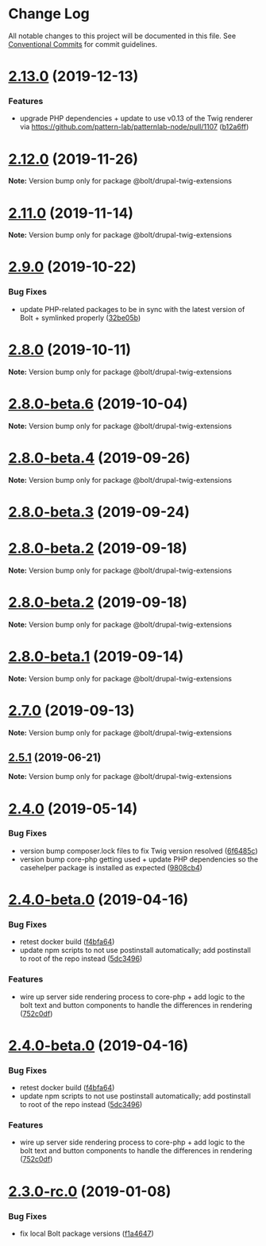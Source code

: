 # Change Log

All notable changes to this project will be documented in this file.
See [Conventional Commits](https://conventionalcommits.org) for commit guidelines.

# [2.13.0](https://github.com/bolt-design-system/bolt/tree/master/packages/drupal-stubs/compare/v2.12.1...v2.13.0) (2019-12-13)


### Features

* upgrade PHP dependencies + update to use v0.13 of the Twig renderer via https://github.com/pattern-lab/patternlab-node/pull/1107 ([b12a6ff](https://github.com/bolt-design-system/bolt/tree/master/packages/drupal-stubs/commit/b12a6ff))





# [2.12.0](https://github.com/bolt-design-system/bolt/tree/master/packages/drupal-stubs/compare/v2.11.4...v2.12.0) (2019-11-26)

**Note:** Version bump only for package @bolt/drupal-twig-extensions





# [2.11.0](https://github.com/bolt-design-system/bolt/tree/master/packages/drupal-stubs/compare/v2.10.0...v2.11.0) (2019-11-14)

**Note:** Version bump only for package @bolt/drupal-twig-extensions





# [2.9.0](https://github.com/bolt-design-system/bolt/tree/master/packages/drupal-stubs/compare/v2.8.3...v2.9.0) (2019-10-22)


### Bug Fixes

* update PHP-related packages to be in sync with the latest version of Bolt + symlinked properly ([32be05b](https://github.com/bolt-design-system/bolt/tree/master/packages/drupal-stubs/commit/32be05b))





# [2.8.0](https://github.com/bolt-design-system/bolt/tree/master/packages/drupal-stubs/compare/v2.8.0-beta.6...v2.8.0) (2019-10-11)

**Note:** Version bump only for package @bolt/drupal-twig-extensions





# [2.8.0-beta.6](https://github.com/bolt-design-system/bolt/tree/master/packages/drupal-stubs/compare/v2.8.0-beta.5...v2.8.0-beta.6) (2019-10-04)

**Note:** Version bump only for package @bolt/drupal-twig-extensions





# [2.8.0-beta.4](https://github.com/bolt-design-system/bolt/tree/master/packages/drupal-stubs/compare/v2.8.0-beta.3...v2.8.0-beta.4) (2019-09-26)

**Note:** Version bump only for package @bolt/drupal-twig-extensions





# [2.8.0-beta.3](https://github.com/bolt-design-system/bolt/tree/master/packages/drupal-stubs/compare/v2.7.1...v2.8.0-beta.3) (2019-09-24)



# [2.8.0-beta.2](https://github.com/bolt-design-system/bolt/tree/master/packages/drupal-stubs/compare/v2.7.0...v2.8.0-beta.2) (2019-09-18)

**Note:** Version bump only for package @bolt/drupal-twig-extensions





# [2.8.0-beta.2](https://github.com/bolt-design-system/bolt/tree/master/packages/drupal-stubs/compare/v2.7.0...v2.8.0-beta.2) (2019-09-18)

**Note:** Version bump only for package @bolt/drupal-twig-extensions





# [2.8.0-beta.1](https://github.com/bolt-design-system/bolt/tree/master/packages/drupal-stubs/compare/v2.7.0...v2.8.0-beta.1) (2019-09-14)

**Note:** Version bump only for package @bolt/drupal-twig-extensions





# [2.7.0](https://github.com/bolt-design-system/bolt/tree/master/packages/drupal-stubs/compare/v2.6.0...v2.7.0) (2019-09-13)

**Note:** Version bump only for package @bolt/drupal-twig-extensions





## [2.5.1](https://github.com/bolt-design-system/bolt/tree/master/packages/drupal-stubs/compare/v2.5.0...v2.5.1) (2019-06-21)

**Note:** Version bump only for package @bolt/drupal-twig-extensions





# [2.4.0](https://github.com/bolt-design-system/bolt/tree/master/packages/drupal-stubs/compare/v2.3.2...v2.4.0) (2019-05-14)


### Bug Fixes

* version bump composer.lock files to fix Twig version resolved ([6f6485c](https://github.com/bolt-design-system/bolt/tree/master/packages/drupal-stubs/commit/6f6485c))
* version bump core-php getting used + update PHP dependencies so the casehelper package is installed as expected ([9808cb4](https://github.com/bolt-design-system/bolt/tree/master/packages/drupal-stubs/commit/9808cb4))



# [2.4.0-beta.0](https://github.com/bolt-design-system/bolt/tree/master/packages/drupal-stubs/compare/v2.2.2...v2.4.0-beta.0) (2019-04-16)


### Bug Fixes

* retest docker build ([f4bfa64](https://github.com/bolt-design-system/bolt/tree/master/packages/drupal-stubs/commit/f4bfa64))
* update npm scripts to not use postinstall automatically; add postinstall to root of the repo instead ([5dc3496](https://github.com/bolt-design-system/bolt/tree/master/packages/drupal-stubs/commit/5dc3496))


### Features

* wire up server side rendering process to core-php + add logic to the bolt text and button components to handle the differences in rendering ([752c0df](https://github.com/bolt-design-system/bolt/tree/master/packages/drupal-stubs/commit/752c0df))





# [2.4.0-beta.0](https://github.com/bolt-design-system/bolt/tree/master/packages/drupal-stubs/compare/v2.3.0...v2.4.0-beta.0) (2019-04-16)


### Bug Fixes

* retest docker build ([f4bfa64](https://github.com/bolt-design-system/bolt/tree/master/packages/drupal-stubs/commit/f4bfa64))
* update npm scripts to not use postinstall automatically; add postinstall to root of the repo instead ([5dc3496](https://github.com/bolt-design-system/bolt/tree/master/packages/drupal-stubs/commit/5dc3496))


### Features

* wire up server side rendering process to core-php + add logic to the bolt text and button components to handle the differences in rendering ([752c0df](https://github.com/bolt-design-system/bolt/tree/master/packages/drupal-stubs/commit/752c0df))





# [2.3.0-rc.0](https://github.com/bolt-design-system/bolt/tree/master/packages/drupal-stubs/compare/v2.2.2...v2.3.0-rc.0) (2019-01-08)


### Bug Fixes

* fix local Bolt package versions ([f1a4647](https://github.com/bolt-design-system/bolt/tree/master/packages/drupal-stubs/commit/f1a4647))

